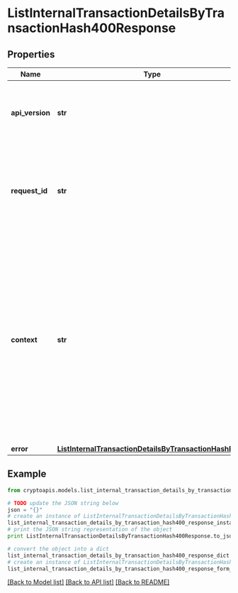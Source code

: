 # ListInternalTransactionDetailsByTransactionHash400Response


## Properties
Name | Type | Description | Notes
------------ | ------------- | ------------- | -------------
**api_version** | **str** | Specifies the version of the API that incorporates this endpoint. | 
**request_id** | **str** | Defines the ID of the request. The &#x60;requestId&#x60; is generated by Crypto APIs and it&#39;s unique for every request. | 
**context** | **str** | In batch situations the user can use the context to correlate responses with requests. This property is present regardless of whether the response was successful or returned as an error. &#x60;context&#x60; is specified by the user. | [optional] 
**error** | [**ListInternalTransactionDetailsByTransactionHashE400**](ListInternalTransactionDetailsByTransactionHashE400.md) |  | 

## Example

```python
from cryptoapis.models.list_internal_transaction_details_by_transaction_hash400_response import ListInternalTransactionDetailsByTransactionHash400Response

# TODO update the JSON string below
json = "{}"
# create an instance of ListInternalTransactionDetailsByTransactionHash400Response from a JSON string
list_internal_transaction_details_by_transaction_hash400_response_instance = ListInternalTransactionDetailsByTransactionHash400Response.from_json(json)
# print the JSON string representation of the object
print ListInternalTransactionDetailsByTransactionHash400Response.to_json()

# convert the object into a dict
list_internal_transaction_details_by_transaction_hash400_response_dict = list_internal_transaction_details_by_transaction_hash400_response_instance.to_dict()
# create an instance of ListInternalTransactionDetailsByTransactionHash400Response from a dict
list_internal_transaction_details_by_transaction_hash400_response_form_dict = list_internal_transaction_details_by_transaction_hash400_response.from_dict(list_internal_transaction_details_by_transaction_hash400_response_dict)
```
[[Back to Model list]](../README.md#documentation-for-models) [[Back to API list]](../README.md#documentation-for-api-endpoints) [[Back to README]](../README.md)


